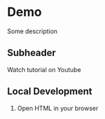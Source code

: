 # Demo

Some description

## Subheader

Watch tutorial on Youtube

## Local Development

1. Open HTML in your browser


